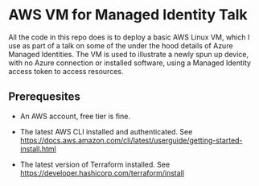# AWS VM for Managed Identity Talk


All the code in this repo does is to deploy a basic AWS Linux VM, which I use as part of a talk on some of the under the hood details of Azure Managed Identities.  The VM is used to illustrate a newly spun up device, with no Azure connection or installed software, using a Managed Identity access token to access resources.

## Prerequesites
* An AWS account, free tier is fine.

* The latest AWS CLI installed and authenticated.  See https://docs.aws.amazon.com/cli/latest/userguide/getting-started-install.html

* The latest version of Terraform installed.  See https://developer.hashicorp.com/terraform/install




